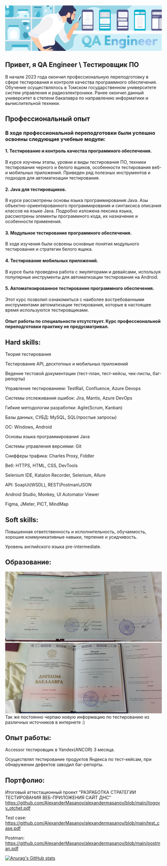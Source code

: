 ![Header](https://github.com/AlexanderMasanov/alexandermasanov/blob/main/header.png)

## Привет, я QA Engineer \ Тестировщик ПО

В начале 2023 года окончил профессиональную переподготовку в сфере тестирования и контроля качества программного обеспечения.
Обучение осуществлялось в Томском государственном университете систем управления и радиоэлектроники.
Ранее окончил данный университет в степени бакалавра по направлению информатики и вычислительной техники.

## Профессиональный опыт
### В ходе профессиональной переподготовки были успешно освоены следующие учебные модули:
#### 1. Тестирование и контроль качества программного обеспечения.
В курсе изучены этапы, уровни и виды тестирования ПО, техники тестирования черного и белого ящиков, особенности тестирования веб- и мобильных приложений. Приведен ряд полезных инструментов и подходов для автоматизации тестирования.
#### 2. Java для тестировщиков.
В курсе рассмотрены основы языка программирования Java. Азы объектно-ориентированного программирования и синтаксиса описания классов на языке Java. Подробно изложена лексика языка, рассмотрены элементы программного кода, их назначение и особенности применения.
#### 3. Модульное тестирование программного обеспечения.
В ходе изучения были освоены основные понятия модульного тестирования и стратегии белого ящика.
#### 4. Тестирование мобильных приложений.
В курсе была проведена работа с эмуляторами и девайсами, используя популярные инструменты для автоматизации тестирования на Android.
#### 5. Автоматизированное тестирование программного обеспечения.
Этот курс позволил ознакомиться с наиболее востребованными инструментами автоматизации тестирования, которые в настоящее время используются тестировщиками.

#### Опыт работы по специальности отсутствует. Курс профессиональной переподготовки практику не предусматривал.

## Hard skills:

Теория тестирования

Тестирование API, десктопных и мобильных приложений

Ведение тестовой документации (тест-план, тест-кейсы, чек-листы, баг-репорты)

Управление тестированием: TestRail, Confluence, Azure Devops

Системы отслеживания ошибок: Jira, Mantis, Azure DevOps

Гибкие методологии разработки: Agile(Scrum, Kanban)

Базы данных, СУБД: MySQL, SQL(простые запросы)

OC: Windows, Android

Основы языка программирования Java

Системы управления версиями: Git

Снифферы трафика: Charles Proxy, Fiddler

Веб: HTTPS, HTML, CSS, DevTools

Selenium IDE, Katalon Recorder, Selenium, Allure

API: SoapUi(WSDL), REST\Postman\JSON

Android Studio, Monkey, UI Automator Viewer

Figma, JMeter, PICT, MindMap

## Soft skills:

Повышенная ответственность и исполнительность, обучаемость, хорошие коммуникативные навыки, терпение и усидчивость.

Уровень английского языка pre-intermediate.

## Образование:
![D1](https://github.com/AlexanderMasanov/alexandermasanov/blob/main/IMG_20230223_134029.jpg)
![D2](https://github.com/AlexanderMasanov/alexandermasanov/blob/main/IMG_20230223_133700.jpg)
Так же постоянно черпаю новую информацию по тестированию из различных источников в интернете :)

## Опыт работы:

Accessor тестировщик в Yandex(ANCOR) 3 месяца.

Осуществлял тестирование продуктов Яндекса по тест-кейсам, при обнаружении дефектов заводил баг-репорты.

## Портфолио:

Итоговый аттестационный проект "РАЗРАБОТКА СТРАТЕГИИ ТЕСТИРОВАНИЯ ВЕБ-ПРИЛОЖЕНИЯ САЙТ ДНС"
https://github.com/AlexanderMasanov/alexandermasanov/blob/main/itogovy_otchet.pdf

Test case:
https://github.com/AlexanderMasanov/alexandermasanov/blob/main/test_case.pdf

Postman:
https://github.com/AlexanderMasanov/alexandermasanov/blob/main/postman.pdf

[![Anurag's GitHub stats](https://github-readme-stats.vercel.app/api?username=alexandermasanov&show_icons=true&theme=radical)](https://github.com/anuraghazra/github-readme-stats)
